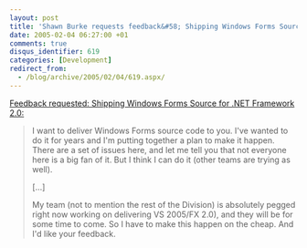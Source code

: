 ```yaml
---
layout: post
title: 'Shawn Burke requests feedback&#58; Shipping Windows Forms Source for .NET Framework 2.0'
date: 2005-02-04 06:27:00 +01
comments: true
disqus_identifier: 619
categories: [Development]
redirect_from:
  - /blog/archive/2005/02/04/619.aspx/
---
```


[Feedback requested: Shipping Windows Forms Source for .NET Framework 2.0:](http://www.shawnburke.com/permalink.aspx?documentname=85675fce-70e9-44eb-b4f0-90137220569f)

> I want to deliver Windows Forms source code to you. I've wanted to do it for years and I'm putting together a plan to make it happen. There are a set of issues here, and let me tell you that not everyone here is a big fan of it. But I think I can do it (other teams are trying as well).
>
> [...]
>
> My team (not to mention the rest of the Division) is absolutely pegged right now working on delivering VS 2005/FX 2.0), and they will be for some time to come. So I have to make this happen on the cheap. And I'd like your feedback.

